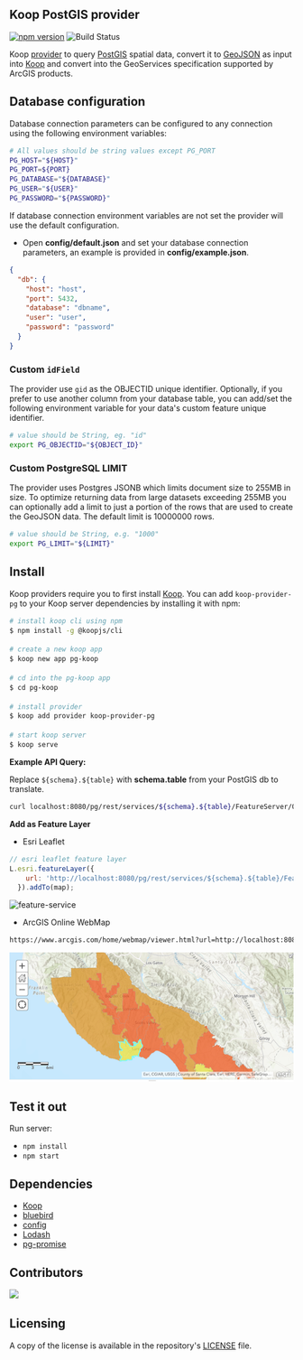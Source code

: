 ## Koop PostGIS provider
[![npm version][npm-img]][npm-url]
![Build Status][ci-url]

[npm-img]: https://img.shields.io/npm/v/koop-provider-pg.svg?style=flat-square
[npm-url]: https://www.npmjs.com/package/koop-provider-pg
[ci-url]: https://github.com/doneill/koop-provider-pg/actions/workflows/node.js.yml/badge.svg

Koop [provider](https://koopjs.github.io/docs/usage/provider) to query [PostGIS](https://postgis.net/) spatial data, convert it to [GeoJSON](https://geojson.org/) as input into [Koop](https://koopjs.github.io/) and convert into the GeoServices specification supported by ArcGIS products.

## Database configuration

Database connection parameters can be configured to any connection using the following environment variables:

```bash
# All values should be string values except PG_PORT
PG_HOST="${HOST}"
PG_PORT=${PORT}
PG_DATABASE="${DATABASE}"
PG_USER="${USER}"
PG_PASSWORD="${PASSWORD}"
```

If database connection environment variables are not set the provider will use the default configuration.

- Open **config/default.json** and set your database connection parameters, an example is provided in **config/example.json**.

```json
{
  "db": {
    "host": "host",
    "port": 5432,
    "database": "dbname",
    "user": "user",
    "password": "password"
  }
}
```

### Custom `idField`
The provider use `gid` as the OBJECTID unique identifier.  Optionally, if you prefer to use another column from your database table, you can add/set the following environment variable for your data's custom feature unique identifier.

```bash
# value should be String, eg. "id"
export PG_OBJECTID="${OBJECT_ID}"
```

### Custom PostgreSQL LIMIT
The provider uses Postgres JSONB which limits document size to 255MB in size.  To optimize returning data from large datasets exceeding 255MB you can optionally add a limit to just a portion of the rows that are used to create the GeoJSON data. The default limit is 10000000 rows.  

```bash
# value should be String, e.g. "1000"
export PG_LIMIT="${LIMIT}"
```

## Install
Koop providers require you to first install [Koop](https://koopjs.github.io/).  You can add `koop-provider-pg` to your Koop server dependencies by installing it with npm:

```bash
# install koop cli using npm
$ npm install -g @koopjs/cli

# create a new koop app
$ koop new app pg-koop

# cd into the pg-koop app
$ cd pg-koop

# install provider
$ koop add provider koop-provider-pg

# start koop server
$ koop serve
```

**Example API Query:**

Replace `${schema}.${table}` with **schema.table** from your PostGIS db to translate.

```bash
curl localhost:8080/pg/rest/services/${schema}.${table}/FeatureServer/0/query
```

**Add as Feature Layer**

- Esri Leaflet

```javascript
// esri leaflet feature layer
L.esri.featureLayer({
    url: 'http://localhost:8080/pg/rest/services/${schema}.${table}/FeatureServer/layers'
  }).addTo(map);
````

![feature-service](./assets/postgis-feature-service.png)

- ArcGIS Online WebMap

```bash
https://www.arcgis.com/home/webmap/viewer.html?url=http://localhost:8080/pg/rest/services/${schema}.${table}/FeatureServer/
```

![agol feature-service](./assets/postgis-agol-featureservice.png)

## Test it out
Run server:
- `npm install`
- `npm start`

## Dependencies
- [Koop](https://koopjs.github.io/)
- [bluebird](http://bluebirdjs.com/docs/getting-started.html)
- [config](https://lorenwest.github.io/node-config/)
- [Lodash](https://lodash.com/)
- [pg-promise](https://vitaly-t.github.io/pg-promise/)

## Contributors
<a href="https://github.com/doneill/koop-provider-pg/graphs/contributors">
  <img src="https://contributors-img.web.app/image?repo=doneill/koop-provider-pg" />
</a>

## Licensing
A copy of the license is available in the repository's [LICENSE](LICENSE) file.
